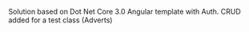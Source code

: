 ﻿Solution based on Dot Net Core 3.0 Angular template with Auth. CRUD added for a test class (Adverts)